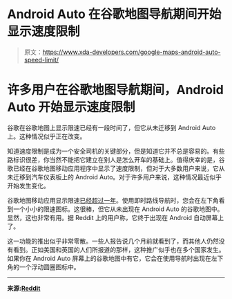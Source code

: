 # Android Auto 在谷歌地图导航期间开始显示速度限制

> 原文：<https://www.xda-developers.com/google-maps-android-auto-speed-limit/>

# 许多用户在谷歌地图导航期间，Android Auto 开始显示速度限制

谷歌在谷歌地图上显示限速已经有一段时间了，但它从未迁移到 Android Auto 上。这种情况似乎正在改变。

知道速度限制是成为一个安全司机的关键部分，但是知道它并不总是容易的。有些路标识很差，你当然不能把它建立在别人是怎么开车的基础上。值得庆幸的是，谷歌已经在谷歌地图移动应用程序中显示了速度限制，但对于大多数用户来说，它从未迁移到汽车仪表板上的 Android Auto。对于许多用户来说，这种情况最近似乎开始发生变化。

谷歌地图移动应用显示限速[已经超过一年](https://www.xda-developers.com/google-maps-speed-limits/)。使用即时路线导航时，您会在左下角看到一个小小的限速图标。这很棒，但它从未出现在 Android Auto 的谷歌地图中。显然，这也非常有用。据 Reddit 上的用户称，它终于出现在 Android 自动屏幕上了。

这一功能的推出似乎非常零散。一些人报告说几个月前就看到了，而其他人仍然没有看到。正如美国和英国的人们所报道的那样，这种推广似乎也在多个国家发生。如果你在 Android Auto 屏幕上的谷歌地图中有它，它会在使用导航时出现在左下角的一个浮动圆圈图标中。

* * *

**来源:[Reddit](https://www.reddit.com/r/AndroidAuto/comments/ez8wc8/noticed_today_that_we_finally_got_speed_limit/)**